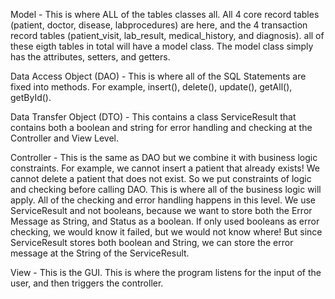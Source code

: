 Model - This is where ALL of the tables classes all. All 4 core record tables (patient, doctor, disease, labprocedures) are here, and the 4 transaction record tables (patient_visit, lab_result, medical_history, and diagnosis).
all of these eigth tables in total will have a model class. The model class simply has the attributes, setters, and getters.

Data Access Object (DAO) - This is where all of the SQL Statements are fixed into methods. For example, insert(), delete(), update(), getAll(), getById().

Data Transfer Object (DTO) - This contains a class ServiceResult that contains both a boolean and string for error handling and checking at the Controller and View Level.

Controller - This is the same as DAO but we combine it with business logic constraints. For example, we cannot insert a patient that already exists! We cannot delete a patient that does
not exist. So we put constraints of logic and checking before calling DAO. This is where all of the business logic will apply. All of the checking and error handling happens in this level. 
We use ServiceResult and not booleans, because we want to store both the Error Message as String, and Status as a boolean. If only used booleans as error checking, we would know it failed,
but we would not know where! But since ServiceResult stores both boolean and String, we can store the error message at the String of the ServiceResult.

View - This is the GUI. This is where the program listens for the input of the user, and then triggers the controller.
